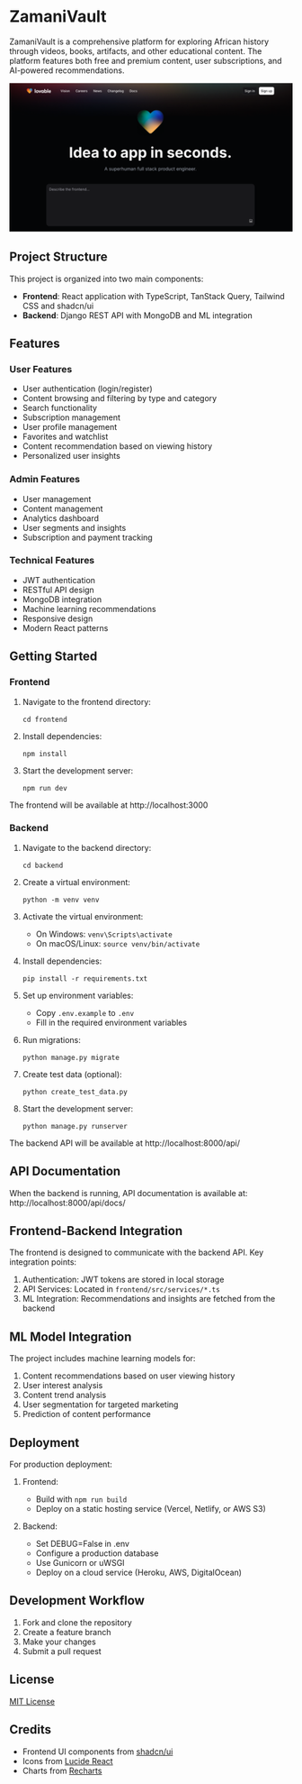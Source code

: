 
# ZamaniVault

ZamaniVault is a comprehensive platform for exploring African history through videos, books, artifacts, and other educational content. The platform features both free and premium content, user subscriptions, and AI-powered recommendations.

![ZamaniVault](public/og-image.png)

## Project Structure

This project is organized into two main components:

- **Frontend**: React application with TypeScript, TanStack Query, Tailwind CSS and shadcn/ui
- **Backend**: Django REST API with MongoDB and ML integration

## Features

### User Features

- User authentication (login/register)
- Content browsing and filtering by type and category
- Search functionality
- Subscription management
- User profile management
- Favorites and watchlist
- Content recommendation based on viewing history
- Personalized user insights

### Admin Features

- User management
- Content management
- Analytics dashboard
- User segments and insights
- Subscription and payment tracking

### Technical Features

- JWT authentication
- RESTful API design
- MongoDB integration
- Machine learning recommendations
- Responsive design
- Modern React patterns

## Getting Started

### Frontend

1. Navigate to the frontend directory:
   ```
   cd frontend
   ```

2. Install dependencies:
   ```
   npm install
   ```

3. Start the development server:
   ```
   npm run dev
   ```

The frontend will be available at http://localhost:3000

### Backend

1. Navigate to the backend directory:
   ```
   cd backend
   ```

2. Create a virtual environment:
   ```
   python -m venv venv
   ```

3. Activate the virtual environment:
   - On Windows: `venv\Scripts\activate`
   - On macOS/Linux: `source venv/bin/activate`

4. Install dependencies:
   ```
   pip install -r requirements.txt
   ```

5. Set up environment variables:
   - Copy `.env.example` to `.env`
   - Fill in the required environment variables

6. Run migrations:
   ```
   python manage.py migrate
   ```

7. Create test data (optional):
   ```
   python create_test_data.py
   ```

8. Start the development server:
   ```
   python manage.py runserver
   ```

The backend API will be available at http://localhost:8000/api/

## API Documentation

When the backend is running, API documentation is available at:
http://localhost:8000/api/docs/

## Frontend-Backend Integration

The frontend is designed to communicate with the backend API. Key integration points:

1. Authentication: JWT tokens are stored in local storage
2. API Services: Located in `frontend/src/services/*.ts`
3. ML Integration: Recommendations and insights are fetched from the backend

## ML Model Integration

The project includes machine learning models for:

1. Content recommendations based on user viewing history
2. User interest analysis
3. Content trend analysis
4. User segmentation for targeted marketing
5. Prediction of content performance

## Deployment

For production deployment:

1. Frontend:
   - Build with `npm run build`
   - Deploy on a static hosting service (Vercel, Netlify, or AWS S3)

2. Backend:
   - Set DEBUG=False in .env
   - Configure a production database
   - Use Gunicorn or uWSGI
   - Deploy on a cloud service (Heroku, AWS, DigitalOcean)

## Development Workflow

1. Fork and clone the repository
2. Create a feature branch
3. Make your changes
4. Submit a pull request

## License

[MIT License](LICENSE)

## Credits

- Frontend UI components from [shadcn/ui](https://ui.shadcn.com/)
- Icons from [Lucide React](https://lucide.dev/)
- Charts from [Recharts](https://recharts.org/)

